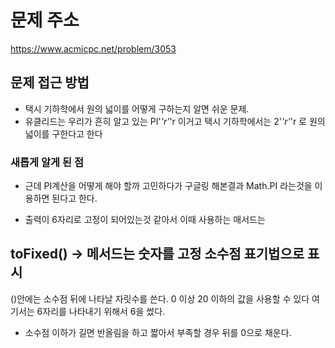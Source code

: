 # 문제 주소 
https://www.acmicpc.net/problem/3053

## 문제 접근 방법 
* 택시 기하학에서 원의 넓이를 어떻게 구하는지 알면 쉬운 문제.
* 유클리드는 우리가 흔히 알고 있는 PI'*'r'*'r 이거고 택시 기하학에서는 2'*'r'*'r 로 원의 넓이를 구한다고 한다

### 새롭게 알게 된 점 
* 근데 PI계산을 어떻게 해야 할까 고민하다가 구글링 해본결과 Math.PI 라는것을 이용하면 된다고 한다.
+ 출력이 6자리로 고정이 되어있는것 같아서 이때 사용하는 매서드는 
## toFixed() -> 메서드는 숫자를 고정 소수점 표기법으로 표시
()안에는 소수점 뒤에 나타날 자릿수를 쓴다. 0 이상 20 이하의 값을 사용할 수 있다 여기서는 6자리를 나타내기 위해서 6을 썼다.
- 소수점 이하가 길면 반올림을 하고 짧아서 부족할 경우 뒤를 0으로 채운다.
